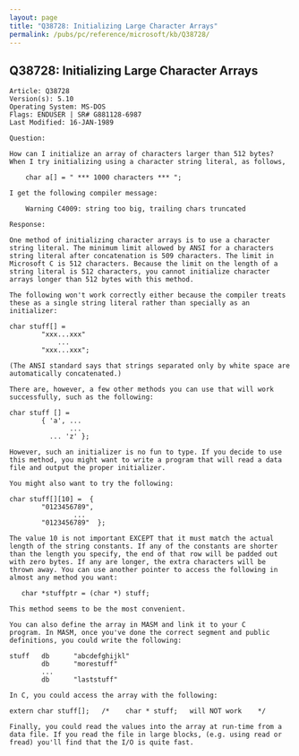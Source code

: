 ```yaml
---
layout: page
title: "Q38728: Initializing Large Character Arrays"
permalink: /pubs/pc/reference/microsoft/kb/Q38728/
---
```


## Q38728: Initializing Large Character Arrays

	Article: Q38728
	Version(s): 5.10
	Operating System: MS-DOS
	Flags: ENDUSER | SR# G881128-6987
	Last Modified: 16-JAN-1989
	
	Question:
	
	How can I initialize an array of characters larger than 512 bytes?
	When I try initializing using a character string literal, as follows,
	
	    char a[] = " *** 1000 characters *** ";
	
	I get the following compiler message:
	
	    Warning C4009: string too big, trailing chars truncated
	
	Response:
	
	One method of initializing character arrays is to use a character
	string literal. The minimum limit allowed by ANSI for a characters
	string literal after concatenation is 509 characters. The limit in
	Microsoft C is 512 characters. Because the limit on the length of a
	string literal is 512 characters, you cannot initialize character
	arrays longer than 512 bytes with this method.
	
	The following won't work correctly either because the compiler treats
	these as a single string literal rather than specially as an
	initializer:
	
	char stuff[] =
	        "xxx...xxx"
	            ...
	        "xxx...xxx";
	
	(The ANSI standard says that strings separated only by white space are
	automatically concatenated.)
	
	There are, however, a few other methods you can use that will work
	successfully, such as the following:
	
	char stuff [] =
	        { 'a', ...
	               ...
	          ... 'z' };
	
	However, such an initializer is no fun to type. If you decide to use
	this method, you might want to write a program that will read a data
	file and output the proper initializer.
	
	You might also want to try the following:
	
	char stuff[][10] =  {
	        "0123456789",
	                ...
	        "0123456789"  };
	
	The value 10 is not important EXCEPT that it must match the actual
	length of the string constants. If any of the constants are shorter
	than the length you specify, the end of that row will be padded out
	with zero bytes. If any are longer, the extra characters will be
	thrown away. You can use another pointer to access the following in
	almost any method you want:
	
	   char *stuffptr = (char *) stuff;
	
	This method seems to be the most convenient.
	
	You can also define the array in MASM and link it to your C
	program. In MASM, once you've done the correct segment and public
	definitions, you could write the following:
	
	stuff   db      "abcdefghijkl"
	        db      "morestuff"
	        ...
	        db      "laststuff"
	
	In C, you could access the array with the following:
	
	extern char stuff[];   /*    char * stuff;   will NOT work    */
	
	Finally, you could read the values into the array at run-time from a
	data file. If you read the file in large blocks, (e.g. using read or
	fread) you'll find that the I/O is quite fast.
